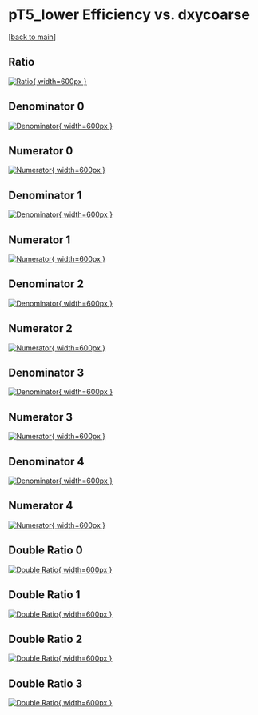 # pT5_lower Efficiency vs. dxycoarse

[[back to main](./)]



## Ratio

[![Ratio](../mtv/var/pT5_lower_xtr_321_0_eff_dxycoarse.png){ width=600px }](../mtv/var/pT5_lower_xtr_321_0_eff_dxycoarse.pdf)

## Denominator 0

[![Denominator](../mtv/den/pT5_lower_xtr_321_0_eff_dxycoarse_den0.png){ width=600px }](../mtv/den/pT5_lower_xtr_321_0_eff_dxycoarse_den0.pdf)

## Numerator 0

[![Numerator](../mtv/num/pT5_lower_xtr_321_0_eff_dxycoarse_num0.png){ width=600px }](../mtv/num/pT5_lower_xtr_321_0_eff_dxycoarse_num0.pdf)

## Denominator 1

[![Denominator](../mtv/den/pT5_lower_xtr_321_0_eff_dxycoarse_den1.png){ width=600px }](../mtv/den/pT5_lower_xtr_321_0_eff_dxycoarse_den1.pdf)

## Numerator 1

[![Numerator](../mtv/num/pT5_lower_xtr_321_0_eff_dxycoarse_num1.png){ width=600px }](../mtv/num/pT5_lower_xtr_321_0_eff_dxycoarse_num1.pdf)

## Denominator 2

[![Denominator](../mtv/den/pT5_lower_xtr_321_0_eff_dxycoarse_den2.png){ width=600px }](../mtv/den/pT5_lower_xtr_321_0_eff_dxycoarse_den2.pdf)

## Numerator 2

[![Numerator](../mtv/num/pT5_lower_xtr_321_0_eff_dxycoarse_num2.png){ width=600px }](../mtv/num/pT5_lower_xtr_321_0_eff_dxycoarse_num2.pdf)

## Denominator 3

[![Denominator](../mtv/den/pT5_lower_xtr_321_0_eff_dxycoarse_den3.png){ width=600px }](../mtv/den/pT5_lower_xtr_321_0_eff_dxycoarse_den3.pdf)

## Numerator 3

[![Numerator](../mtv/num/pT5_lower_xtr_321_0_eff_dxycoarse_num3.png){ width=600px }](../mtv/num/pT5_lower_xtr_321_0_eff_dxycoarse_num3.pdf)

## Denominator 4

[![Denominator](../mtv/den/pT5_lower_xtr_321_0_eff_dxycoarse_den4.png){ width=600px }](../mtv/den/pT5_lower_xtr_321_0_eff_dxycoarse_den4.pdf)

## Numerator 4

[![Numerator](../mtv/num/pT5_lower_xtr_321_0_eff_dxycoarse_num4.png){ width=600px }](../mtv/num/pT5_lower_xtr_321_0_eff_dxycoarse_num4.pdf)

## Double Ratio 0

[![Double Ratio](../mtv/ratio/pT5_lower_xtr_321_0_eff_dxycoarse_ratio0.png){ width=600px }](../mtv/ratio/pT5_lower_xtr_321_0_eff_dxycoarse_ratio0.pdf)

## Double Ratio 1

[![Double Ratio](../mtv/ratio/pT5_lower_xtr_321_0_eff_dxycoarse_ratio1.png){ width=600px }](../mtv/ratio/pT5_lower_xtr_321_0_eff_dxycoarse_ratio1.pdf)

## Double Ratio 2

[![Double Ratio](../mtv/ratio/pT5_lower_xtr_321_0_eff_dxycoarse_ratio2.png){ width=600px }](../mtv/ratio/pT5_lower_xtr_321_0_eff_dxycoarse_ratio2.pdf)

## Double Ratio 3

[![Double Ratio](../mtv/ratio/pT5_lower_xtr_321_0_eff_dxycoarse_ratio3.png){ width=600px }](../mtv/ratio/pT5_lower_xtr_321_0_eff_dxycoarse_ratio3.pdf)

